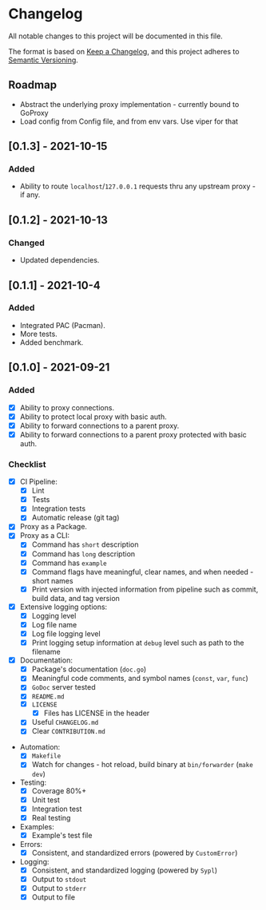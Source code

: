 # Changelog

All notable changes to this project will be documented in this file.

The format is based on [Keep a Changelog](https://keepachangelog.com/en/1.0.0/),
and this project adheres to [Semantic Versioning](https://semver.org/spec/v2.0.0.html).

## Roadmap

- Abstract the underlying proxy implementation - currently bound to GoProxy
- Load config from Config file, and from env vars. Use viper for that

## [0.1.3] - 2021-10-15
### Added
- Ability to route `localhost`/`127.0.0.1` requests thru any upstream proxy - if any.

## [0.1.2] - 2021-10-13
### Changed
- Updated dependencies.

## [0.1.1] - 2021-10-4
### Added
- Integrated PAC (Pacman).
- More tests.
- Added benchmark.

## [0.1.0] - 2021-09-21
### Added
- [x] Ability to proxy connections.
- [x] Ability to protect local proxy with basic auth.
- [x] Ability to forward connections to a parent proxy.
- [x] Ability to forward connections to a parent proxy protected with basic auth.

### Checklist

- [x] CI Pipeline:
  - [x] Lint
  - [x] Tests
  - [x] Integration tests
  - [x] Automatic release (git tag)
- [x] Proxy as a Package.
- [x] Proxy as a CLI:
  - [x] Command has `short` description
  - [x] Command has `long` description
  - [x] Command has `example`
  - [x] Command flags have meaningful, clear names, and when needed - short names
  - [x] Print version with injected information from pipeline such as commit, build data, and tag version
- [x] Extensive logging options:
  - [x] Logging level
  - [x] Log file name
  - [x] Log file logging level
  - [x] Print logging setup information at `debug` level such as path to the filename
- [x] Documentation:
  - [x] Package's documentation (`doc.go`)
  - [x] Meaningful code comments, and symbol names (`const`, `var`, `func`)
  - [x] `GoDoc` server tested
  - [x] `README.md`
  - [x] `LICENSE`
    - [x] Files has LICENSE in the header
  - [x] Useful `CHANGELOG.md`
  - [x] Clear `CONTRIBUTION.md`
- Automation:
  - [x] `Makefile`
  - [x] Watch for changes - hot reload, build binary at `bin/forwarder` (`make dev`)
- Testing:
  - [x] Coverage 80%+
  - [x] Unit test
  - [x] Integration test
  - [x] Real testing
- Examples:
  - [x] Example's test file
- Errors:
  - [x] Consistent, and standardized errors (powered by `CustomError`)
- Logging:
  - [x] Consistent, and standardized logging (powered by `Sypl`)
  - [x] Output to `stdout`
  - [x] Output to `stderr`
  - [x] Output to file
